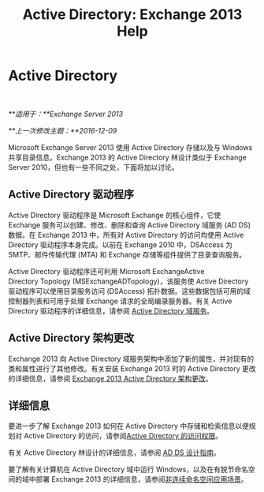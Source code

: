 ﻿---
title: 'Active Directory: Exchange 2013 Help'
TOCTitle: Active Directory
ms:assetid: 8e8464df-2d1d-4d68-82de-b0c158c549c3
ms:mtpsurl: https://technet.microsoft.com/zh-cn/library/Bb123715(v=EXCHG.150)
ms:contentKeyID: 50491014
ms.date: 01/11/2018
mtps_version: v=EXCHG.150
ms.translationtype: HT
---

# Active Directory

 

_**适用于：**Exchange Server 2013_

_**上一次修改主题：**2016-12-09_

Microsoft Exchange Server 2013 使用 Active Directory 存储以及与 Windows 共享目录信息。Exchange 2013 的 Active Directory 林设计类似于 Exchange Server 2010，但也有一些不同之处，下面将加以讨论。

## Active Directory 驱动程序

Active Directory 驱动程序是 Microsoft Exchange 的核心组件，它使 Exchange 服务可以创建、修改、删除和查询 Active Directory 域服务 (AD DS) 数据。在 Exchange 2013 中，所有对 Active Directory 的访问均使用 Active Directory 驱动程序本身完成。以前在 Exchange 2010 中，DSAccess 为 SMTP、邮件传输代理 (MTA) 和 Exchange 存储等组件提供了目录查询服务。

Active Directory 驱动程序还可利用 Microsoft ExchangeActive Directory Topology (MSExchangeADTopology)，该服务使 Active Directory 驱动程序可以使用目录服务访问 (DSAccess) 拓扑数据。这些数据包括可用的域控制器列表和可用于处理 Exchange 请求的全局编录服务器。有关 Active Directory 驱动程序的详细信息，请参阅 [Active Directory 域服务](https://go.microsoft.com/fwlink/p/?linkid=110942)。

## Active Directory 架构更改

Exchange 2013 向 Active Directory 域服务架构中添加了新的属性，并对现有的类和属性进行了其他修改。有关安装 Exchange 2013 时的 Active Directory 更改的详细信息，请参阅 [Exchange 2013 Active Directory 架构更改](exchange-2013-active-directory-schema-changes-exchange-2013-help.md)。

## 详细信息

要进一步了解 Exchange 2013 如何在 Active Directory 中存储和检索信息以便规划对 Active Directory 的访问，请参阅[Active Directory 的访问权限](access-to-active-directory-exchange-2013-help.md)。

有关 Active Directory 林设计的详细信息，请参阅 [AD DS 设计指南](https://go.microsoft.com/fwlink/p/?linkid=264957)。

要了解有关计算机在 Active Directory 域中运行 Windows，以及在有脱节命名空间的域中部署 Exchange 2013 的详细信息，请参阅[非连续命名空间应用场景](disjoint-namespace-scenarios-exchange-2013-help.md)。

